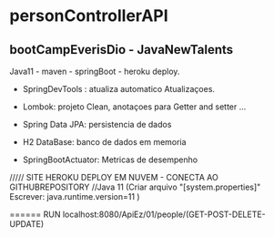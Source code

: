 <h1> personControllerAPI </h1> 

<h2>bootCampEverisDio - JavaNewTalents </h2>

Java11 - maven - springBoot - heroku deploy.

 - SpringDevTools : atualiza automatico Atualizaçoes.

 - Lombok: projeto Clean, anotaçoes para Getter and setter ...

 - Spring Data JPA: persistencia de dados

 - H2 DataBase: banco de dados em memoria

 - SpringBootActuator: Metricas de desempenho

///// SITE HEROKU DEPLOY EM NUVEM - CONECTA AO GITHUBREPOSITORY
//Java 11 (Criar arquivo "[system.properties]" Escrever: java.runtime.version=11 )

======
RUN
localhost:8080/ApiEz/01/people/(GET-POST-DELETE-UPDATE)
